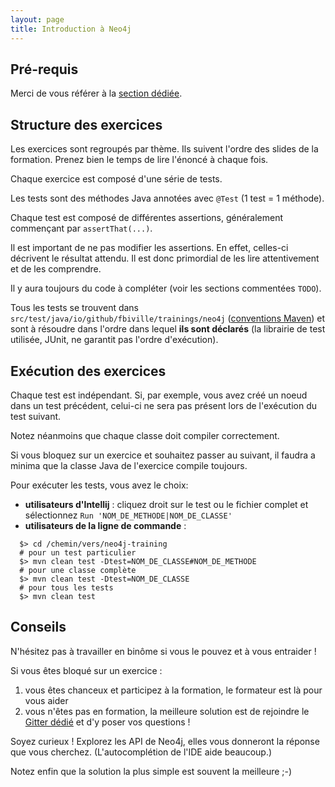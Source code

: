 ```yaml
---
layout: page
title: Introduction à Neo4j
---
```


## Pré-requis

Merci de vous référer à la [section dédiée](./setup/). 

## Structure des exercices

Les exercices sont regroupés par thème. Ils suivent l'ordre des slides de la formation.
Prenez bien le temps de lire l'énoncé à chaque fois. 

Chaque exercice est composé d'une série de tests.

Les tests sont des méthodes Java annotées avec `@Test` (1 test = 1 méthode).

Chaque test est composé de différentes assertions, généralement
commençant par `assertThat(...)`.

Il est important de ne pas modifier les assertions.
En effet, celles-ci décrivent le résultat attendu. Il est donc primordial
de les lire attentivement et de les comprendre.

Il y aura toujours du code à compléter (voir les sections
commentées `TODO`).

Tous les tests se trouvent dans `src/test/java/io/github/fbiville/trainings/neo4j` ([conventions Maven](https://maven.apache.org/guides/introduction/introduction-to-the-standard-directory-layout.html))
et sont à résoudre dans l'ordre dans lequel **ils sont déclarés**
(la librairie de test utilisée, JUnit, ne garantit pas l'ordre d'exécution).

## Exécution des exercices

Chaque test est indépendant. Si, par exemple, vous avez créé
un noeud dans un test précédent, celui-ci ne sera pas présent 
lors de l'exécution du test suivant.

Notez néanmoins que chaque classe doit compiler correctement.

Si vous bloquez sur un exercice et souhaitez passer au suivant, 
il faudra a minima que la classe Java de l'exercice compile toujours.

Pour exécuter les tests, vous avez le choix:

 - **utilisateurs d'Intellij** : cliquez droit sur le test ou le fichier complet
 et sélectionnez `Run 'NOM_DE_METHODE|NOM_DE_CLASSE'`
 - **utilisateurs de la ligne de commande** : 

```shell
  $> cd /chemin/vers/neo4j-training
  # pour un test particulier
  $> mvn clean test -Dtest=NOM_DE_CLASSE#NOM_DE_METHODE
  # pour une classe complète
  $> mvn clean test -Dtest=NOM_DE_CLASSE
  # pour tous les tests
  $> mvn clean test
```

## Conseils

N'hésitez pas à travailler en binôme si vous le pouvez et à vous entraider !

Si vous êtes bloqué sur un exercice :

1. vous êtes chanceux et participez à la formation, le formateur est là pour vous aider
1. vous n'êtes pas en formation, la meilleure solution est de rejoindre le [Gitter dédié](gitter.im/neo4j-developer-training) et d'y poser vos questions !

Soyez curieux ! Explorez les API de Neo4j, elles vous donneront
la réponse que vous cherchez. (L'autocomplétion de l'IDE aide beaucoup.)

Notez enfin que la solution la plus simple est souvent la meilleure ;-)
